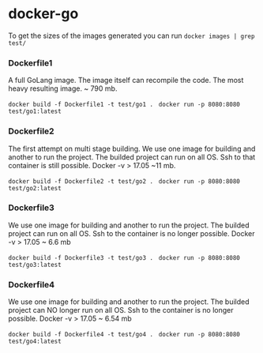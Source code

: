 # docker-go

To get the sizes of the images generated you can run `docker images | grep test/`

### Dockerfile1 
A full GoLang image.
The image itself can recompile the code.
The most heavy resulting image.
~ 790 mb.

`docker build -f Dockerfile1 -t test/go1 . `
`docker run -p 8080:8080 test/go1:latest`

### Dockerfile2
The first attempt on multi stage building.
We use one image for building and another to run the project.
The builded project can run on all OS.
Ssh to that container is still possible.
Docker -v > 17.05
~11 mb.

`docker build -f Dockerfile2 -t test/go2 . `
`docker run -p 8080:8080 test/go2:latest`

### Dockerfile3
We use one image for building and another to run the project.
The builded project can run on all OS.
Ssh to the container is no longer possible.
Docker -v > 17.05
~ 6.6 mb

`docker build -f Dockerfile3 -t test/go3 . `
`docker run -p 8080:8080 test/go3:latest`

### Dockerfile4
We use one image for building and another to run the project.
The builded project can NO longer run on all OS.
Ssh to the container is no longer possible.
Docker -v > 17.05
~ 6.54 mb

`docker build -f Dockerfile4 -t test/go4 . `
`docker run -p 8080:8080 test/go4:latest`


